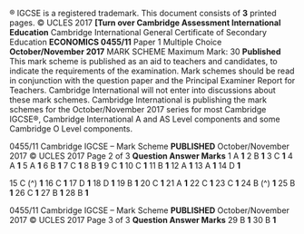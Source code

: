 ® IGCSE is a registered trademark. This document consists of **3** printed pages. © UCLES 2017 **[Turn over Cambridge Assessment International Education** Cambridge International General Certificate of Secondary Education **ECONOMICS 0455/11** Paper 1 Multiple Choice **October/November 2017** MARK SCHEME Maximum Mark: 30 **Published** This mark scheme is published as an aid to teachers and candidates, to indicate the requirements of the examination. Mark schemes should be read in conjunction with the question paper and the Principal Examiner Report for Teachers. Cambridge International will not enter into discussions about these mark schemes. Cambridge International is publishing the mark schemes for the October/November 2017 series for most Cambridge IGCSE®, Cambridge International A and AS Level components and some Cambridge O Level components. 


0455/11 Cambridge IGCSE – Mark Scheme **PUBLISHED** October/November 2017 © UCLES 2017 Page 2 of 3 **Question Answer Marks** 1 A **1** 2 B **1** 3 C **1** 4 A **1** 5 A **1** 6 B **1** 7 C **1** 8 B **1** 9 C **1** 10 C **1** 11 B **1** 12 A **1** 13 A **1** 14 D **1** 

15 C (^) **1** 16 C **1** 17 D **1** 18 D **1** 19 B **1** 20 C **1** 21 A **1** 22 C **1** 23 C **1** 24 B (^) **1** 25 B **1** 26 C **1** 27 B **1** 28 B **1** 


0455/11 Cambridge IGCSE – Mark Scheme **PUBLISHED** October/November 2017 © UCLES 2017 Page 3 of 3 **Question Answer Marks** 29 B **1** 30 B **1** 


